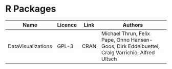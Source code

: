 # R Packages


| Name                | Licence    | Link | Authors                                                                                        |
|---------------------|------------|------|------------------------------------------------------------------------------------------------|
| DataVisualizations  | GPL-3      | CRAN | Michael Thrun, Felix Pape, Onno Hansen-Goos, Dirk Eddelbuettel, Craig Varrichio, Alfred Ultsch |
